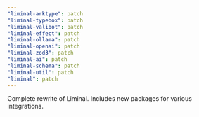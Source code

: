 ```yaml
---
"liminal-arktype": patch
"liminal-typebox": patch
"liminal-valibot": patch
"liminal-effect": patch
"liminal-ollama": patch
"liminal-openai": patch
"liminal-zod3": patch
"liminal-ai": patch
"liminal-schema": patch
"liminal-util": patch
"liminal": patch
---
```


Complete rewrite of Liminal. Includes new packages for various integrations.
